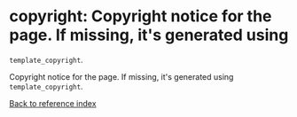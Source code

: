 # copyright: Copyright notice for the page. If missing, it's generated using
`template_copyright`.

Copyright notice for the page. If missing, it's generated using
`template_copyright`.

[Back to reference index](../README.md)
